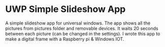 # UWP Simple Slideshow App
A simple slideshow app for universal windows. 
The app shows all the pictures from pictures folder and removable devices. It waits 20 seconds between each picture (can be changed in the settings).
I wrote this app to make a digital frame with a Raspberry pi & Windows IOT.

